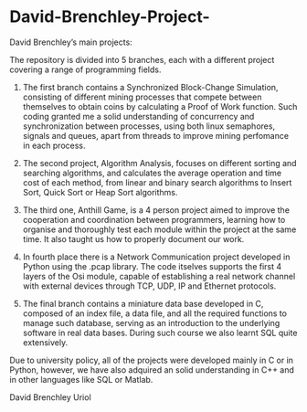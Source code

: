 # David-Brenchley-Project-
David Brenchley’s main projects:

The repository is divided into 5 branches, each with a different project covering a range of programming fields.

1) The first branch contains a Synchronized Block-Change Simulation, consisting of different mining processes that compete between themselves to obtain coins by calculating a Proof of Work function. Such coding granted me a solid understanding of concurrency and synchronization between processes, using both linux semaphores, signals and queues, apart from threads to improve mining perfomance in each process. 

2) The second project, Algorithm Analysis, focuses on different sorting and searching algorithms, and calculates the average operation and time cost of each method, from linear and binary search algorithms to Insert Sort, Quick Sort or Heap Sort algorithms.

3) The third one, Anthill Game, is a 4 person project aimed to improve the cooperation and coordination between programmers, learning how to organise and thoroughly test each module within the project at the same time. It also taught us how to properly document our work.

4)  In fourth place there is a Network Communication project developed in Python using the .pcap library. The code itselves supports the first 4 layers of the Osi module, capable of establishing a real network channel with external devices through TCP, UDP, IP and Ethernet protocols.

5)  The final branch contains a miniature data base developed in C, composed of an index file, a data file, and all the required functions to manage such database, serving as an introduction to the underlying software in real data bases. During such course we also learnt SQL quite extensively.


Due to university policy, all of the projects were developed mainly in C or in Python, however, we have also adquired an
solid understanding in C++ and in other languages like SQL or Matlab.


David Brenchley Uriol



